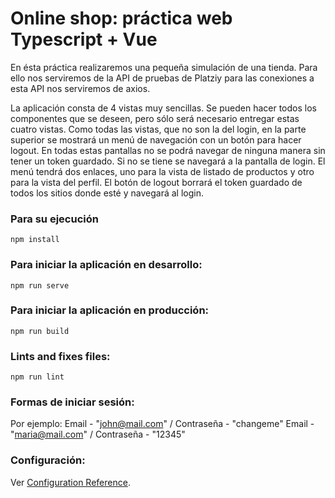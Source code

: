 # Online shop: práctica web Typescript + Vue

En ésta práctica realizaremos una pequeña simulación de una tienda. Para
ello nos serviremos de la API de pruebas de Platziy para las conexiones a esta API nos serviremos de axios.

La aplicación consta de 4 vistas muy sencillas. Se pueden hacer todos los
componentes que se deseen, pero sólo será necesario entregar estas cuatro
vistas.
Como todas las vistas, que no son la del login, en la parte superior se
mostrará un menú de navegación con un botón para hacer logout. En todas
estas pantallas no se podrá navegar de ninguna manera sin tener un token
guardado. Si no se tiene se navegará a la pantalla de login.
El menú tendrá dos enlaces, uno para la vista de listado de productos y otro
para la vista del perfil. El botón de logout borrará el token guardado de todos
los sitios donde esté y navegará al login.

### Para su ejecución
```
npm install
```

### Para iniciar la aplicación en desarrollo:
```
npm run serve
```

### Para iniciar la aplicación en producción:
```
npm run build
```

### Lints and fixes files:
```
npm run lint
```
### Formas de iniciar sesión:

Por ejemplo: 
Email - "john@mail.com" / Contraseña - "changeme"
Email - "maria@mail.com" / Contraseña - "12345"

### Configuración:

Ver [Configuration Reference](https://cli.vuejs.org/config/).
